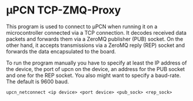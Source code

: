 
µPCN TCP-ZMQ-Proxy
==================

This program is used to connect to µPCN when running it on a microcontroller
connected via a TCP connection.
It decodes received data packets and forwards them via a ZeroMQ publisher (PUB)
socket.
On the other hand, it accepts transmissions via a ZeroMQ reply (REP) socket
and forwards the data encapsulated to the board.

To run the program manually you have to specify at least the IP address of the device, the port of upcn on the device,  an address for the PUB socket and one for the REP socket.
You also might want to specify a baud-rate. The default is 9600 baud.

    upcn_netconnect <ip device> <port device> <pub_sock> <rep_sock>
